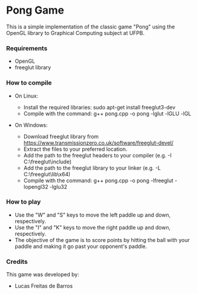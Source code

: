 # Pong Game

This is a simple implementation of the classic game "Pong" using the OpenGL library to Graphical Computing subject at UFPB.

### Requirements

   - OpenGL
   - freeglut library

### How to compile

   - On Linux:
        - Install the required libraries: sudo apt-get install freeglut3-dev
        - Compile with the command: g++ pong.cpp -o pong -lglut -lGLU -lGL

   - On Windows:
        - Download freeglut library from https://www.transmissionzero.co.uk/software/freeglut-devel/
        - Extract the files to your preferred location.
        - Add the path to the freeglut headers to your compiler (e.g. -I C:\freeglut\include)
        - Add the path to the freeglut library to your linker (e.g. -L C:\freeglut\lib\x64)
        - Compile with the command: g++ pong.cpp -o pong -lfreeglut -lopengl32 -lglu32

### How to play

   - Use the "W" and "S" keys to move the left paddle up and down, respectively.
   - Use the "I" and "K" keys to move the right paddle up and down, respectively.
   - The objective of the game is to score points by hitting the ball with your paddle and making it go past your opponent's paddle.

### Credits

This game was developed by:
- Lucas Freitas de Barros
